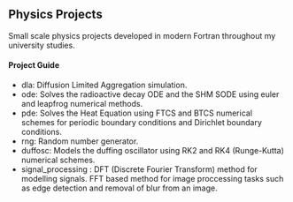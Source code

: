 ## Physics Projects
Small scale physics projects developed in modern Fortran throughout my university studies.

#### Project Guide
- dla: Diffusion Limited Aggregation simulation.
- ode: Solves the radioactive decay ODE and the SHM SODE using euler and leapfrog numerical methods.
- pde: Solves the Heat Equation using FTCS and BTCS numerical schemes for periodic boundary conditions and Dirichlet boundary conditions.
- rng: Random number generator.
- duffosc: Models the duffing oscillator using RK2 and RK4 (Runge-Kutta) numerical schemes. 
- signal_processing : DFT (Discrete Fourier Transform) method for modelling signals. FFT based method for image proccessing tasks such as edge detection and removal of blur from an image. 
